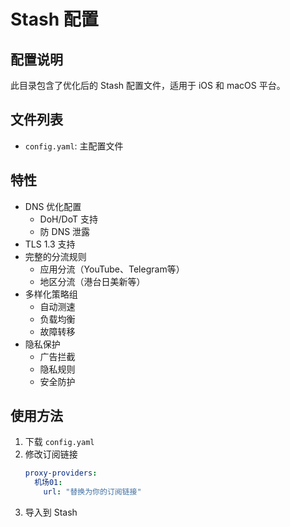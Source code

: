 # Stash 配置

## 配置说明

此目录包含了优化后的 Stash 配置文件，适用于 iOS 和 macOS 平台。

## 文件列表

- `config.yaml`: 主配置文件

## 特性

- DNS 优化配置
  - DoH/DoT 支持
  - 防 DNS 泄露
- TLS 1.3 支持
- 完整的分流规则
  - 应用分流（YouTube、Telegram等）
  - 地区分流（港台日美新等）
- 多样化策略组
  - 自动测速
  - 负载均衡
  - 故障转移
- 隐私保护
  - 广告拦截
  - 隐私规则
  - 安全防护

## 使用方法

1. 下载 `config.yaml`
2. 修改订阅链接
   ```yaml
   proxy-providers:
     机场01:
       url: "替换为你的订阅链接"
   ```
3. 导入到 Stash
